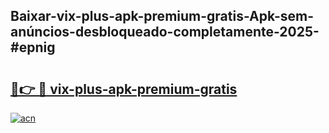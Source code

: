 ## Baixar-vix-plus-apk-premium-gratis-Apk-sem-anúncios-desbloqueado-completamente-2025-#epnig

# <h2><a href="https://ainizakaria.my?title=vix-plus-apk-premium-gratis&ref=20M">🔗👉 🔴 vix-plus-apk-premium-gratis</a></h2>

[![acn](https://github.com/user-attachments/assets/0f9c940e-d8b0-45ae-aac7-cd30a18b3e1c)](https://ainizakaria.my?title=vix-plus-apk-premium-gratis&ref=20M)

